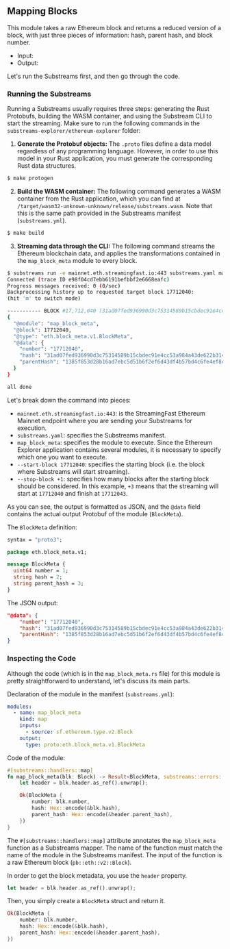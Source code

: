 ## Mapping Blocks

This module takes a raw Ethereum block and returns a reduced version of a block, with just three pieces of information: hash, parent hash, and block number.

- Input:
- Output:

Let's run the Substreams first, and then go through the code.

### Running the Substreams

Running a Substreams usually requires three steps: generating the Rust Protobufs, building the WASM container, and using the Substream CLI to start the streaming. Make sure to run the following commands in the `substreams-explorer/ethereum-explorer` folder:

1. **Generate the Protobuf objects:** The `.proto` files define a data model regardless of any programming language. However, in order to use this model in your Rust application, you must generate the corresponding Rust data structures.

```bash
$ make protogen
```

2. **Build the WASM container:** The following command generates a WASM container from the Rust application, which you can find at `/target/wasm32-unknown-unknown/release/substreams.wasm`. Note that this is the same path provided in the Substreams manifest (`substreams.yml`).

```bash
$ make build
```

3. **Streaming data through the CLI:** The following command streams the Ethereum blockchain data, and applies the transformations contained in the `map_block_meta` module to every block.

```bash
$ substreams run -e mainnet.eth.streamingfast.io:443 substreams.yaml map_block_meta --start-block 17712040 --stop-block +1
Connected (trace ID e98f04cd7ebb6191befbbf2e6668eafc)
Progress messages received: 0 (0/sec)
Backprocessing history up to requested target block 17712040:
(hit 'm' to switch mode)

----------- BLOCK #17,712,040 (31ad07fed936990d3c75314589b15cbdec91e4cc53a984a43de622b314c38d0b) ---------------
{
  "@module": "map_block_meta",
  "@block": 17712040,
  "@type": "eth.block_meta.v1.BlockMeta",
  "@data": {
    "number": "17712040",
    "hash": "31ad07fed936990d3c75314589b15cbdec91e4cc53a984a43de622b314c38d0b",
    "parentHash": "1385f853d28b16ad7ebc5d51b6f2ef6d43df4b57bd4c6fe4ef8ccb6f266d8b91"
  }
}

all done
```

Let's break down the command into pieces:
- `mainnet.eth.streamingfast.io:443`: is the StreamingFast Ethereum Mainnet endpoint where you are sending your Substreams for execution. 
- `substreams.yaml`: specifies the Substreams manifest.
- `map_block_meta`: specifies the module to execute. Since the Ethereum Explorer application contains several modules, it is necessary to specify which one you want to execute.
- `--start-block 17712040`: specifies the starting block (i.e. the block where Substreams will start streaming).
- `--stop-block +1`: specifies how many blocks after the starting block should be considered. In this example, `+3` means that the streaming will start at `17712040` and finish at `17712043`.

As you can see, the output is formatted as JSON, and the `@data` field contains the actual output Protobuf of the module (`BlockMeta`).

The `BlockMeta` definition:

```protobuf
syntax = "proto3";

package eth.block_meta.v1;

message BlockMeta {
  uint64 number = 1;
  string hash = 2;
  string parent_hash = 3;
}
```

The JSON output:

```json
"@data": {
    "number": "17712040",
    "hash": "31ad07fed936990d3c75314589b15cbdec91e4cc53a984a43de622b314c38d0b",
    "parentHash": "1385f853d28b16ad7ebc5d51b6f2ef6d43df4b57bd4c6fe4ef8ccb6f266d8b91"
}
```

### Inspecting the Code

Although the code (which is in the `map_block_meta.rs` file) for this module is pretty straightforward to understand, let's discuss its main parts.

Declaration of the module in the manifest (`substreams.yml`):

```yaml
modules:
  - name: map_block_meta
    kind: map
    inputs:
      - source: sf.ethereum.type.v2.Block
    output:
      type: proto:eth.block_meta.v1.BlockMeta
```

Code of the module:

```rust
#[substreams::handlers::map]
fn map_block_meta(blk: Block) -> Result<BlockMeta, substreams::errors::Error> {
    let header = blk.header.as_ref().unwrap();

    Ok(BlockMeta {
        number: blk.number,
        hash: Hex::encode(&blk.hash),
        parent_hash: Hex::encode(&header.parent_hash),
    })
}
```

The `#[substreams::handlers::map]` attribute annotates the `map_block_meta` function as a Substreams mapper. The name of the function must match the name of the module in the Substreams manifest. The input of the function is a raw Ethereum block (`pb::eth::v2::Block`).

In order to get the block metadata, you use the `header` property.

```rust
let header = blk.header.as_ref().unwrap();
```

Then, you simply create a `BlockMeta` struct and return it.

```rust
Ok(BlockMeta {
    number: blk.number,
    hash: Hex::encode(&blk.hash),
    parent_hash: Hex::encode(&header.parent_hash),
})
```